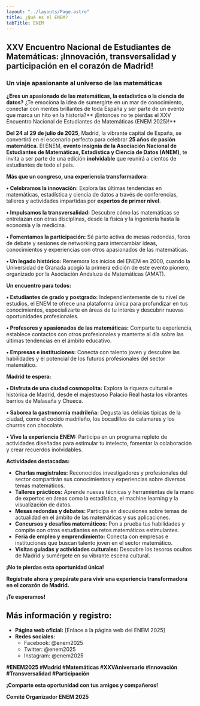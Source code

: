 ```yaml
---
layout: "../layouts/Page.astro"
title: ¿Qué es el ENEM?
tabTitle: ENEM
---
```


## XXV Encuentro Nacional de Estudiantes de Matemáticas: ¡Innovación, transversalidad y participación en el corazón de Madrid!

### Un viaje apasionante al universo de las matemáticas

**¿Eres un apasionado de las matemáticas, la estadística o la ciencia de
datos?** ¿Te emociona la idea de sumergirte en un mar de conocimiento, conectar
con mentes brillantes de toda España y ser parte de un evento que marca un hito
en la historia?** ¡Entonces no te pierdas el XXV Encuentro Nacional de
Estudiantes de Matemáticas (ENEM 2025)!**

**Del 24 al 29 de julio de 2025**, Madrid, la vibrante capital de España, se
convertirá en el escenario perfecto para celebrar **25 años de pasión
matemática**. El ENEM, **evento insignia de la Asociación Nacional de
Estudiantes de Matemáticas, Estadística y Ciencia de Datos (ANEM)**, te invita a
ser parte de una edición **inolvidable** que reunirá a cientos de estudiantes de
todo el país.

**Más que un congreso, una experiencia transformadora:**

**• Celebramos la innovación:** Explora las últimas tendencias en matemáticas,
estadística y ciencia de datos a través de conferencias, talleres y actividades
impartidas por **expertos de primer nivel**.

**• Impulsamos la transversalidad:** Descubre cómo las matemáticas se entrelazan
con otras disciplinas, desde la física y la ingeniería hasta la economía y la
medicina.

**• Fomentamos la participación:** Sé parte activa de mesas redondas, foros de
debate y sesiones de networking para intercambiar ideas, conocimientos y
experiencias con otros apasionados de las matemáticas.

**• Un legado histórico:** Rememora los inicios del ENEM en 2000, cuando la
Universidad de Granada acogió la primera edición de este evento pionero,
organizado por la Asociación Andaluza de Matemáticas (AMAT).

**Un encuentro para todos:**

**• Estudiantes de grado y postgrado:** Independientemente de tu nivel de
estudios, el ENEM te ofrece una plataforma única para profundizar en tus
conocimientos, especializarte en áreas de tu interés y descubrir nuevas
oportunidades profesionales.

**• Profesores y apasionados de las matemáticas:** Comparte tu experiencia,
establece contactos con otros profesionales y mantente al día sobre las últimas
tendencias en el ámbito educativo.

**• Empresas e instituciones:** Conecta con talento joven y descubre las
habilidades y el potencial de los futuros profesionales del sector matemático.

**Madrid te espera:**

**• Disfruta de una ciudad cosmopolita:** Explora la riqueza cultural e
histórica de Madrid, desde el majestuoso Palacio Real hasta los vibrantes
barrios de Malasaña y Chueca.

**• Saborea la gastronomía madrileña:** Degusta las delicias típicas de la
ciudad, como el cocido madrileño, los bocadillos de calamares y los churros con
chocolate.

**• Vive la experiencia ENEM:** Participa en un programa repleto de actividades
diseñadas para estimular tu intelecto, fomentar la colaboración y crear
recuerdos inolvidables.

**Actividades destacadas:**

- **Charlas magistrales:** Reconocidos investigadores y profesionales del sector
  compartirán sus conocimientos y experiencias sobre diversos temas matemáticos.
- **Talleres prácticos:** Aprende nuevas técnicas y herramientas de la mano de
  expertos en áreas como la estadística, el machine learning y la visualización
  de datos.
- **Mesas redondas y debates:** Participa en discusiones sobre temas de
  actualidad en el ámbito de las matemáticas y sus aplicaciones.
- **Concursos y desafíos matemáticos:** Pon a prueba tus habilidades y compite
  con otros estudiantes en retos matemáticos estimulantes.
- **Feria de empleo y emprendimiento:** Conecta con empresas e instituciones que
  buscan talento joven en el sector matemático.
- **Visitas guiadas y actividades culturales:** Descubre los tesoros ocultos de
  Madrid y sumérgete en su vibrante escena cultural.

**¡No te pierdas esta oportunidad única!**

**Regístrate ahora y prepárate para vivir una experiencia transformadora en el
corazón de Madrid.**

**¡Te esperamos!**

## Más información y registro:

- **Página web oficial:** [Enlace a la página web del ENEM 2025]
- **Redes sociales:**
  - Facebook: @enem2025
  - Twitter: @enem2025
  - Instagram: @enem2025

**#ENEM2025 #Madrid #Matemáticas #XXVAniversario #Innovación #Transversalidad
#Participación**

**¡Comparte esta oportunidad con tus amigos y compañeros!**

**Comité Organizador ENEM 2025**
